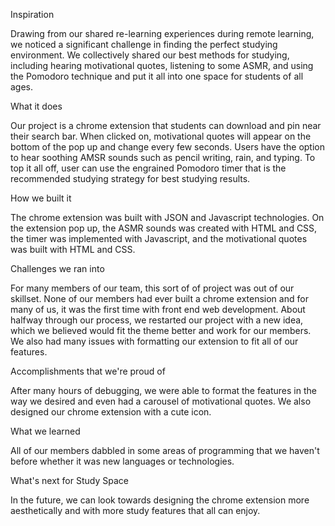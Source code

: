 Inspiration

Drawing from our shared re-learning experiences during remote learning, we noticed a significant challenge in finding the perfect studying environment. We collectively shared our best methods for studying, including hearing motivational quotes, listening to some ASMR, and using the Pomodoro technique and put it all into one space for students of all ages.

What it does

Our project is a chrome extension that students can download and pin near their search bar. When clicked on, motivational quotes will appear on the bottom of the pop up and change every few seconds. Users have the option to hear soothing AMSR sounds such as pencil writing, rain, and typing. To top it all off, user can use the engrained Pomodoro timer that is the recommended studying strategy for best studying results.

How we built it

The chrome extension was built with JSON and Javascript technologies. On the extension pop up, the ASMR sounds was created with HTML and CSS, the timer was implemented with Javascript, and the motivational quotes was built with HTML and CSS.

Challenges we ran into

For many members of our team, this sort of of project was out of our skillset. None of our members had ever built a chrome extension and for many of us, it was the first time with front end web development. About halfway through our process, we restarted our project with a new idea, which we believed would fit the theme better and work for our members. We also had many issues with formatting our extension to fit all of our features.

Accomplishments that we're proud of

After many hours of debugging, we were able to format the features in the way we desired and even had a carousel of motivational quotes. We also designed our chrome extension with a cute icon.

What we learned

All of our members dabbled in some areas of programming that we haven't before whether it was new languages or technologies.

What's next for Study Space

In the future, we can look towards designing the chrome extension more aesthetically and with more study features that all can enjoy.
